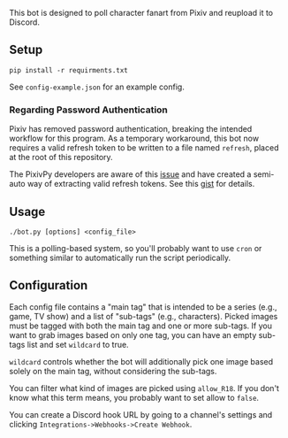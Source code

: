 This bot is designed to poll character fanart from Pixiv and reupload it to
Discord.

## Setup

```
pip install -r requirments.txt
```

See `config-example.json` for an example config.

### Regarding Password Authentication

Pixiv has removed password authentication, breaking the intended workflow
for this program. As a temporary workaround, this bot now requires a
valid refresh token to be written to a file named `refresh`, placed at the
root of this repository.

The PixivPy developers are aware of this
[issue](https://github.com/upbit/pixivpy/issues/158) and have created a
semi-auto way of extracting valid refresh tokens. See
this [gist](https://gist.github.com/upbit/6edda27cb1644e94183291109b8a5fde)
for details.

## Usage

```
./bot.py [options] <config_file>
```

This is a polling-based system, so you'll probably want to use `cron` or
something similar to automatically run the script periodically.

## Configuration

Each config file contains a
"main tag" that is intended to be a series (e.g., game, TV show) and a
list of "sub-tags" (e.g., characters). Picked images must be tagged with
both the main tag and one or more sub-tags. If you want to grab images
based on only one tag, you can have an empty sub-tags list and set
`wildcard` to true.

`wildcard` controls whether the bot will additionally pick one image based
solely on the main tag, without considering the sub-tags.

You can filter what kind of images are picked using `allow_R18`.
If you don't know what this term means, you probably want
to set allow to `false`.

You can create a Discord hook URL by going to a channel's settings and clicking
`Integrations->Webhooks->Create Webhook`.

